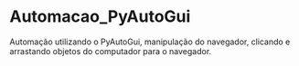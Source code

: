 # Automacao_PyAutoGui
 Automação utilizando o PyAutoGui, manipulação do navegador, clicando e arrastando objetos do computador para o navegador.
